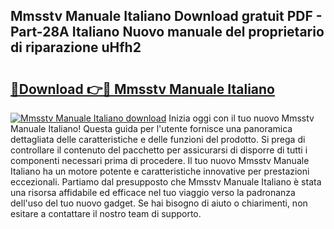 ## Mmsstv Manuale Italiano Download gratuit PDF - Part-28A Italiano Nuovo manuale del proprietario di riparazione uHfh2

# <h2><a href="http://dfftf2x.blite.top/?on=Mmsstv+Manuale+Italiano">🔗Download 👉🔴 Mmsstv Manuale Italiano</a></h2>

[![Mmsstv Manuale Italiano download](https://i.imgur.com/lujVjoI.png)](http://dfftf2x.blite.top/?on=Mmsstv+Manuale+Italiano)
Inizia oggi con il tuo nuovo Mmsstv Manuale Italiano! Questa guida per l'utente fornisce una panoramica dettagliata delle caratteristiche e delle funzioni del prodotto. Si prega di controllare il contenuto del pacchetto per assicurarsi di disporre di tutti i componenti necessari prima di procedere. Il tuo nuovo Mmsstv Manuale Italiano ha un motore potente e caratteristiche innovative per prestazioni eccezionali. Partiamo dal presupposto che Mmsstv Manuale Italiano è stata una risorsa affidabile ed efficace nel tuo viaggio verso la padronanza dell'uso del tuo nuovo gadget. Se hai bisogno di aiuto o chiarimenti, non esitare a contattare il nostro team di supporto.
